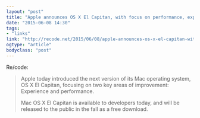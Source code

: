 ```yaml
---
layout: "post"
title: "Apple announces OS X El Capitan, with focus on performance, experience"
date: "2015-06-08 14:30"
tags: 
- "links"
link: "http://recode.net/2015/06/08/apple-announces-os-x-el-capitan-with-focus-on-performance-experience/"
ogtype: "article"
bodyclass: "post"
---
```


Re/code:

> Apple today introduced the next version of its Mac operating system, OS X El Capitan, focusing on two key areas of improvement: Experience and performance.
> 
> Mac OS X El Capitan is available to developers today, and will be released to the public in the fall as a free download.